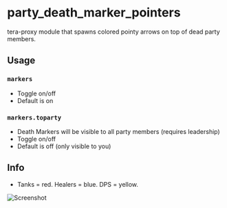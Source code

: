 # party_death_marker_pointers
tera-proxy module that spawns colored pointy arrows on top of dead party members.

## Usage
### `markers`
- Toggle on/off
- Default is on

### `markers.toparty`
- Death Markers will be visible to all party members (requires leadership)
- Toggle on/off
- Default is off (only visible to you)

## Info
- Tanks = red. Healers = blue. DPS = yellow.


![Screenshot](http://u.cubeupload.com/Owyn/markers.png)
